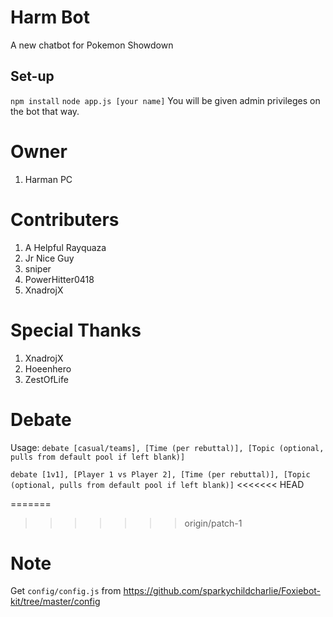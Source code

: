 # Harm Bot
A new chatbot for Pokemon Showdown

Set-up
------
``npm install``
``node app.js [your name]``
You will be given admin privileges on the bot that way.
# Owner
1) Harman PC

# Contributers
1) A Helpful Rayquaza
2) Jr Nice Guy
3) sniper
4) PowerHitter0418
5) XnadrojX
# Special Thanks
1)  XnadrojX
2)  Hoeenhero
3)  ZestOfLife

# Debate
Usage: `debate [casual/teams], [Time (per rebuttal)], [Topic (optional, pulls from default pool if left blank)]`

`debate [1v1], [Player 1 vs Player 2], [Time (per rebuttal)], [Topic (optional, pulls from default pool if left blank)]`
<<<<<<< HEAD

=======
>>>>>>> origin/patch-1

# Note
Get ``config/config.js`` from https://github.com/sparkychildcharlie/Foxiebot-kit/tree/master/config
